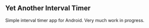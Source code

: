 Yet Another Interval Timer
--------------------------

Simple interval timer app for Android. Very much work in progress.